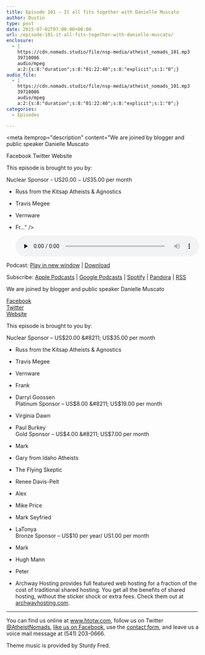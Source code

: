 ```yaml
---
title: Episode 101 – It all fits together with Danielle Muscato
author: Dustin
type: post
date: 2015-07-02T07:00:00+00:00
url: /episode-101-it-all-fits-together-with-danielle-muscato/
enclosure:
  - |
    https://cdn.nomads.studio/file/nsp-media/atheist_nomads_101.mp3
    39710086
    audio/mpeg
    a:2:{s:8:"duration";s:8:"01:22:40";s:8:"explicit";s:1:"0";}
audio_file:
  - |
    https://cdn.nomads.studio/file/nsp-media/atheist_nomads_101.mp3
    39710086
    audio/mpeg
    a:2:{s:8:"duration";s:8:"01:22:40";s:8:"explicit";s:1:"0";}
categories:
  - Episodes

---
```

<div itemscope itemtype="http://schema.org/AudioObject">
  <meta itemprop="name" content="Episode 101 &#8211; It all fits together with Danielle Muscato" />
  
  <meta itemprop="uploadDate" content="2015-07-02T01:00:00-06:00" />
  
  <meta itemprop="encodingFormat" content="audio/mpeg" />
  
  <meta itemprop="duration" content="PT1H22M40S" />
  
  <meta itemprop="description" content="We are joined by blogger and public speaker Danielle Muscato

Facebook
Twitter
Website

This episode is brought to you by:

Nuclear Sponsor - US$20.00 - US$35.00 per month
* Russ from the Kitsap Atheists &amp; Agnostics
* Travis Megee
* Vernware
* Fr..." />
  
  <meta itemprop="contentUrl" content="https://dts.podtrac.com/redirect.mp3/cdn.nomads.studio/file/nsp-media/atheist_nomads_101.mp3" />
  
  <meta itemprop="contentSize" content="37.9" />
  </p> 
  
  <div class="powerpress_player" id="powerpress_player_8358">
    <audio class="wp-audio-shortcode" id="audio-5135-102" preload="none" style="width: 100%;" controls="controls"><source type="audio/mpeg" src="https://dts.podtrac.com/redirect.mp3/cdn.nomads.studio/file/nsp-media/atheist_nomads_101.mp3?_=102" /><a href="https://dts.podtrac.com/redirect.mp3/cdn.nomads.studio/file/nsp-media/atheist_nomads_101.mp3">https://dts.podtrac.com/redirect.mp3/cdn.nomads.studio/file/nsp-media/atheist_nomads_101.mp3</a></audio>
  </div>
</div>

<p class="powerpress_links powerpress_links_mp3">
  Podcast: <a href="https://dts.podtrac.com/redirect.mp3/cdn.nomads.studio/file/nsp-media/atheist_nomads_101.mp3" class="powerpress_link_pinw" target="_blank" title="Play in new window" onclick="return powerpress_pinw('https://htotw.com/?powerpress_pinw=5135-podcast');" rel="nofollow">Play in new window</a> | <a href="https://dts.podtrac.com/redirect.mp3/cdn.nomads.studio/file/nsp-media/atheist_nomads_101.mp3" class="powerpress_link_d" title="Download" rel="nofollow" download="atheist_nomads_101.mp3">Download</a>
</p>

<p class="powerpress_links powerpress_subscribe_links">
  Subscribe: <a href="https://podcasts.apple.com/us/podcast/humanists-take-on-the-world/id530050098?mt=2&ls=1" class="powerpress_link_subscribe powerpress_link_subscribe_itunes" target="_blank" title="Subscribe on Apple Podcasts" rel="nofollow">Apple Podcasts</a> | <a href="https://www.google.com/podcasts?feed=aHR0cDovL2F0aGVpc3Rub21hZHMubGlic3luLmNvbS9yc3M%3D" class="powerpress_link_subscribe powerpress_link_subscribe_googleplay" target="_blank" title="Subscribe on Google Podcasts" rel="nofollow">Google Podcasts</a> | <a href="https://open.spotify.com/show/3LzK2xZGike6Tc1GEMtMbr?si=LieN9SNuTpq96smuaUsH8A" class="powerpress_link_subscribe powerpress_link_subscribe_spotify" target="_blank" title="Subscribe on Spotify" rel="nofollow">Spotify</a> | <a href="https://www.pandora.com/podcast/atheist-nomads/PC:10122?corr=62071012&part=ug" class="powerpress_link_subscribe powerpress_link_subscribe_pandora" target="_blank" title="Subscribe on Pandora" rel="nofollow">Pandora</a> | <a href="https://htotw.com/feed/podcast/" class="powerpress_link_subscribe powerpress_link_subscribe_rss" target="_blank" title="Subscribe via RSS" rel="nofollow">RSS</a>
</p>

We are joined by blogger and public speaker Danielle Muscato

<a href="https://www.facebook.com/daniellemuscato.page" target="_blank" rel="noopener">Facebook</a>  
<a href="https://twitter.com/daniellemuscato" target="_blank" rel="noopener">Twitter</a>  
<a href="http://www.daniellemuscato.com/" target="_blank" rel="noopener">Website</a>

This episode is brought to you by:

Nuclear Sponsor &#8211; US$20.00 &#8211; US$35.00 per month  
* Russ from the Kitsap Atheists & Agnostics  
* Travis Megee  
* Vernware  
* Frank  
* Darryl Goossen  
Platinum Sponsor &#8211; US$8.00 &#8211; US$19.00 per month  
* Virginia Dawn  
* Paul Burkey  
Gold Sponsor &#8211; US$4.00 &#8211; US$7.00 per month  
* Mark  
* Gary from Idaho Atheists  
* The Flying Skeptic  
* Renee Davis-Pelt  
* Alex  
* Mike Price  
* Mark Seyfried  
* LaTonya  
Bronze Sponsor &#8211; US$10 per year/ US1.00 per month  
* Mark  
* Hugh Mann  
* Peter

* Archway Hosting provides full featured web hosting for a fraction of the cost of traditional shared hosting. You get all the benefits of shared hosting, without the sticker shock or extra fees. Check them out at <a href="http://archwayhosting.com/" target="_blank" rel="noopener">archwayhosting.com</a>.

<hr width="500" />

You can find us online at <a href="https://www.htotw.com/" target="_blank" rel="noopener">www.htotw.com</a>, follow us on Twitter <a href="https://htotw.com/twitter" target="_blank" rel="noopener">@AtheistNomads</a>, <a href="https://htotw.com/facebook" target="_blank" rel="noopener">like us on Facebook</a>, use the [contact form](https://htotw.com/contact), and leave us a voice mail message at (541) 203-0666.

Theme music is provided by Sturdy Fred.